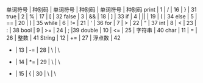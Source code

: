 单词符号 | 种别码 | 单词符号 | 种别码 | 单词符号 | 种别码
print | 1 | / | 16 | } | 31
true | 2 | % | 17 | [ | 32
false | 3 | && | 18 | ] | 33
if | 4 | || | 19 | ( | 34
else | 5 | == | 20 | ) | 35
while | 6 | != | 21 | ' | 36
for | 7 | > | 22 | " | 37
int | 8 | < | 23 | : | 38
bool | 9 | >= | 24 | ; |39
double | 10 | <= | 25 | 字符串 | 40
char | 11 | = | 26 | 整数 | 41
String | 12 | += | 27 | 浮点数 | 42
+ | 13 | -= | 28 | \ | \ 
- | 14 | *= | 29 | \ | \ 
* | 15 | { | 30 | \ | \ 
